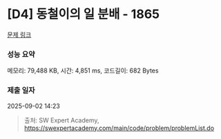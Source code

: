 # [D4] 동철이의 일 분배 - 1865 

[문제 링크](https://swexpertacademy.com/main/code/problem/problemDetail.do?contestProbId=AV5LuHfqDz8DFAXc) 

### 성능 요약

메모리: 79,488 KB, 시간: 4,851 ms, 코드길이: 682 Bytes

### 제출 일자

2025-09-02 14:23



> 출처: SW Expert Academy, https://swexpertacademy.com/main/code/problem/problemList.do